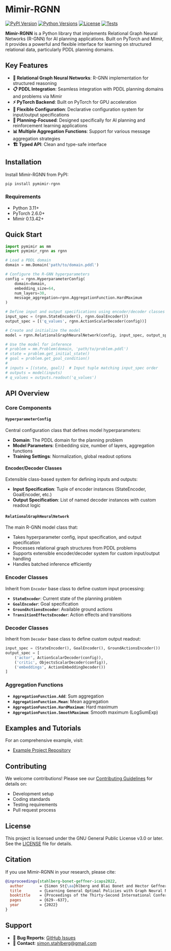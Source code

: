 # Mimir-RGNN

[![PyPI Version](https://img.shields.io/pypi/v/pymimir-rgnn)](https://pypi.org/project/pymimir-rgnn/)
[![Python Versions](https://img.shields.io/pypi/pyversions/pymimir-rgnn)](https://pypi.org/project/pymimir-rgnn/)
[![License](https://img.shields.io/pypi/l/pymimir-rgnn)](https://github.com/simon-stahlberg/mimir-rgnn/blob/master/LICENSE)
[![Tests](https://github.com/simon-stahlberg/mimir-rgnn/actions/workflows/test.yml/badge.svg)](https://github.com/simon-stahlberg/mimir-rgnn/actions/workflows/test.yml)

**Mimir-RGNN** is a Python library that implements Relational Graph Neural Networks (R-GNN) for AI planning applications. Built on PyTorch and Mimir, it provides a powerful and flexible interface for learning on structured relational data, particularly PDDL planning domains.

## Key Features

- **🧠 Relational Graph Neural Networks**: R-GNN implementation for structured reasoning
- **📋 PDDL Integration**: Seamless integration with PDDL planning domains and problems via Mimir
- **⚡ PyTorch Backend**: Built on PyTorch for GPU acceleration
- **🔧 Flexible Configuration**: Declarative configuration system for input/output specifications
- **🎯 Planning-Focused**: Designed specifically for AI planning and reinforcement learning applications
- **📊 Multiple Aggregation Functions**: Support for various message aggregation strategies
- **🏗️ Typed API**: Clean and type-safe interface

## Installation

Install Mimir-RGNN from PyPI:

```bash
pip install pymimir-rgnn
```

### Requirements

- Python 3.11+
- PyTorch 2.6.0+
- Mimir 0.13.42+

## Quick Start

```python
import pymimir as mm
import pymimir_rgnn as rgnn

# Load a PDDL domain
domain = mm.Domain('path/to/domain.pddl')

# Configure the R-GNN hyperparameters
config = rgnn.HyperparameterConfig(
    domain=domain,
    embedding_size=64,
    num_layers=30,
    message_aggregation=rgnn.AggregationFunction.HardMaximum
)

# Define input and output specifications using encoder/decoder classes
input_spec = (rgnn.StateEncoder(), rgnn.GoalEncoder())
output_spec = [('q_values', rgnn.ActionScalarDecoder(config))]

# Create and initialize the model
model = rgnn.RelationalGraphNeuralNetwork(config, input_spec, output_spec)

# Use the model for inference
# problem = mm.Problem(domain, 'path/to/problem.pddl')
# state = problem.get_initial_state()
# goal = problem.get_goal_condition()
#
# inputs = [(state, goal)]  # Input tuple matching input_spec order
# outputs = model(inputs)
# q_values = outputs.readout('q_values')
```

## API Overview

### Core Components

#### `HyperparameterConfig`
Central configuration class that defines model hyperparameters:
- **Domain**: The PDDL domain for the planning problem
- **Model Parameters**: Embedding size, number of layers, aggregation functions
- **Training Settings**: Normalization, global readout options

#### Encoder/Decoder Classes
Extensible class-based system for defining inputs and outputs:
- **Input Specification**: Tuple of encoder instances (StateEncoder, GoalEncoder, etc.)
- **Output Specification**: List of named decoder instances with custom readout logic

#### `RelationalGraphNeuralNetwork`
The main R-GNN model class that:
- Takes hyperparameter config, input specification, and output specification
- Processes relational graph structures from PDDL problems
- Supports extensible encoder/decoder system for custom input/output handling
- Handles batched inference efficiently

### Encoder Classes

Inherit from `Encoder` base class to define custom input processing:

- **`StateEncoder`**: Current state of the planning problem
- **`GoalEncoder`**: Goal specification  
- **`GroundActionsEncoder`**: Available ground actions
- **`TransitionEffectsEncoder`**: Action effects and transitions

### Decoder Classes

Inherit from `Decoder` base class to define custom output readout:

```python
input_spec = (StateEncoder(), GoalEncoder(), GroundActionsEncoder())
output_spec = [
    ('actor', ActionScalarDecoder(config)),
    ('critic', ObjectsScalarDecoder(config)), 
    ('embeddings', ActionEmbeddingDecoder())
]
```

### Aggregation Functions

- **`AggregationFunction.Add`**: Sum aggregation
- **`AggregationFunction.Mean`**: Mean aggregation
- **`AggregationFunction.HardMaximum`**: Hard maximum
- **`AggregationFunction.SmoothMaximum`**: Smooth maximum (LogSumExp)

## Examples and Tutorials

For an comprehensive example, visit:

- [Example Project Repository](https://github.com/simon-stahlberg/relational-neural-network-python/)

## Contributing

We welcome contributions! Please see our [Contributing Guidelines](CONTRIBUTING.md) for details on:
- Development setup
- Coding standards
- Testing requirements
- Pull request process

## License

This project is licensed under the GNU General Public License v3.0 or later. See the [LICENSE](LICENSE) file for details.

## Citation

If you use Mimir-RGNN in your research, please cite:

```bibtex
@inproceedings{stahlberg-bonet-geffner-icaps2022,
  author       = {Simon St{\aa}hlberg and Blai Bonet and Hector Geffner},
  title        = {Learning General Optimal Policies with Graph Neural Networks: Expressive Power, Transparency, and Limits},
  booktitle    = {Proceedings of the Thirty-Second International Conference on Automated Planning and Scheduling, {ICAPS} 2022, Singapore (virtual), June 13-24, 2022},
  pages        = {629--637},
  year         = {2022}
}
```

## Support

- 🐛 **Bug Reports**: [GitHub Issues](https://github.com/simon-stahlberg/mimir-rgnn/issues)
- 📧 **Contact**: simon.stahlberg@gmail.com

